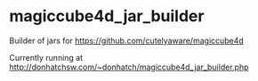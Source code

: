 # magiccube4d_jar_builder
Builder of jars for https://github.com/cutelyaware/magiccube4d

Currently running at http://donhatchsw.com/~donhatch/magiccube4d_jar_builder.php
